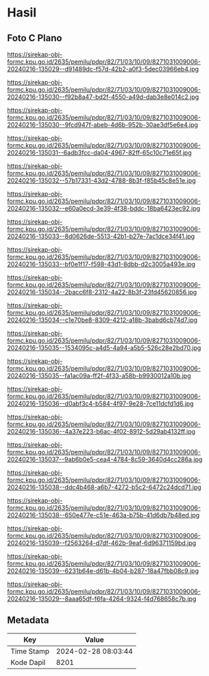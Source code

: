 # Hasil

## Foto C Plano

https://sirekap-obj-formc.kpu.go.id/2635/pemilu/pdpr/82/71/03/10/09/8271031009006-20240216-135029--d91489dc-f57d-42b2-a0f3-5dec03966eb4.jpg

https://sirekap-obj-formc.kpu.go.id/2635/pemilu/pdpr/82/71/03/10/09/8271031009006-20240216-135030--f92b8a47-bd2f-4550-a49d-dab3e8e014c2.jpg

https://sirekap-obj-formc.kpu.go.id/2635/pemilu/pdpr/82/71/03/10/09/8271031009006-20240216-135030--9fcd947f-abeb-4d6b-952b-30ae3df5e6e4.jpg

https://sirekap-obj-formc.kpu.go.id/2635/pemilu/pdpr/82/71/03/10/09/8271031009006-20240216-135031--6adb3fcc-da04-4967-82ff-65c10c71e65f.jpg

https://sirekap-obj-formc.kpu.go.id/2635/pemilu/pdpr/82/71/03/10/09/8271031009006-20240216-135032--57b17331-43d2-4788-8b3f-f85b45c8e51e.jpg

https://sirekap-obj-formc.kpu.go.id/2635/pemilu/pdpr/82/71/03/10/09/8271031009006-20240216-135032--e60a0ecd-3e39-4f38-bddc-18ba6423ec92.jpg

https://sirekap-obj-formc.kpu.go.id/2635/pemilu/pdpr/82/71/03/10/09/8271031009006-20240216-135033--8d0626de-5513-42b1-b27e-7ac1dce34f41.jpg

https://sirekap-obj-formc.kpu.go.id/2635/pemilu/pdpr/82/71/03/10/09/8271031009006-20240216-135033--bf0e1f17-f598-43d1-8dbb-d2c3005a493e.jpg

https://sirekap-obj-formc.kpu.go.id/2635/pemilu/pdpr/82/71/03/10/09/8271031009006-20240216-135034--2bacc6f8-2312-4a22-8b3f-23fd45620856.jpg

https://sirekap-obj-formc.kpu.go.id/2635/pemilu/pdpr/82/71/03/10/09/8271031009006-20240216-135034--c1e70be8-8309-4212-a18b-3babd6cb74d7.jpg

https://sirekap-obj-formc.kpu.go.id/2635/pemilu/pdpr/82/71/03/10/09/8271031009006-20240216-135035--1534095c-a4d5-4a94-a5b5-526c28e2bd70.jpg

https://sirekap-obj-formc.kpu.go.id/2635/pemilu/pdpr/82/71/03/10/09/8271031009006-20240216-135035--fa1ac09a-ff2f-4f33-a58b-b9930012a10b.jpg

https://sirekap-obj-formc.kpu.go.id/2635/pemilu/pdpr/82/71/03/10/09/8271031009006-20240216-135036--d0abf3c4-b584-4f97-9e28-7ce11dcfd1d6.jpg

https://sirekap-obj-formc.kpu.go.id/2635/pemilu/pdpr/82/71/03/10/09/8271031009006-20240216-135036--4a37e223-b6ac-4f02-8912-5d29ab4132ff.jpg

https://sirekap-obj-formc.kpu.go.id/2635/pemilu/pdpr/82/71/03/10/09/8271031009006-20240216-135037--9ab6b0e5-cea4-4784-8c59-3640d4cc286a.jpg

https://sirekap-obj-formc.kpu.go.id/2635/pemilu/pdpr/82/71/03/10/09/8271031009006-20240216-135038--ddc4b468-a6b7-4272-b5c2-6472c24dcd71.jpg

https://sirekap-obj-formc.kpu.go.id/2635/pemilu/pdpr/82/71/03/10/09/8271031009006-20240216-135038--650e477e-c51e-463a-b75b-41d6db7b48ed.jpg

https://sirekap-obj-formc.kpu.go.id/2635/pemilu/pdpr/82/71/03/10/09/8271031009006-20240216-135039--f2563264-d7df-462b-9eaf-6d96371159bd.jpg

https://sirekap-obj-formc.kpu.go.id/2635/pemilu/pdpr/82/71/03/10/09/8271031009006-20240216-135039--6231b64e-d61b-4b04-b287-18a47fbb08c9.jpg

https://sirekap-obj-formc.kpu.go.id/2635/pemilu/pdpr/82/71/03/10/09/8271031009006-20240216-135029--8aaa65df-f6fa-4264-9324-f4d768658c7b.jpg


## Metadata

| Key        | Value               |
| ---------- | ------------------- |
| Time Stamp | 2024-02-28 08:03:44 |
| Kode Dapil | 8201                |



